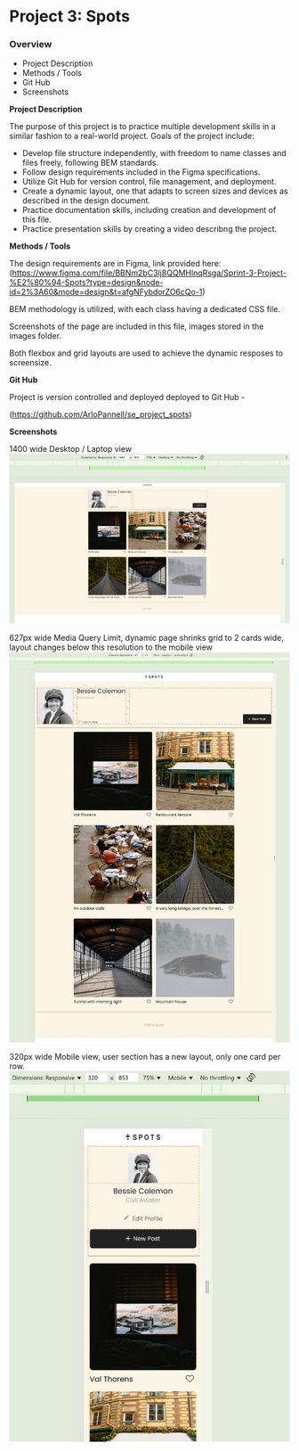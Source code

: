 # Project 3: Spots

### Overview

- Project Description
- Methods / Tools
- Git Hub
- Screenshots

**Project Description**

The purpose of this project is to practice multiple development skills in a similar fashion to a real-world project. Goals of the project include:

- Develop file structure independently, with freedom to name classes and files freely, following BEM standards.
- Follow design requirements included in the Figma specifications.
- Utilize Git Hub for version control, file management, and deployment.
- Create a dynamic layout, one that adapts to screen sizes and devices as described in the design document.
- Practice documentation skills, including creation and development of this file.
- Practice presentation skills by creating a video describng the project.

**Methods / Tools**

The design requirements are in Figma, link provided here:  
(https://www.figma.com/file/BBNm2bC3lj8QQMHlnqRsga/Sprint-3-Project-%E2%80%94-Spots?type=design&node-id=2%3A60&mode=design&t=afgNFybdorZO6cQo-1)

BEM methodology is utilized, with each class having a dedicated CSS file.

Screenshots of the page are included in this file, images stored in the images folder.

Both flexbox and grid layouts are used to achieve the dynamic resposes to screensize.

**Git Hub**

Project is version controlled and deployed deployed to Git Hub -

(https://github.com/ArloPannell/se_project_spots)

**Screenshots**

1400 wide Desktop / Laptop view
![1440 Desktop](./images/readme/1440_desktop.jpg)

627px wide Media Query Limit, dynamic page shrinks grid to 2 cards wide, layout changes below this resolution to the mobile view
![627px Media Query Limit](./images/readme/627px_MQLimit.jpg)

320px wide Mobile view, user section has a new layout, only one card per row.
![Mobile View](./images/readme/mobile.jpg)
